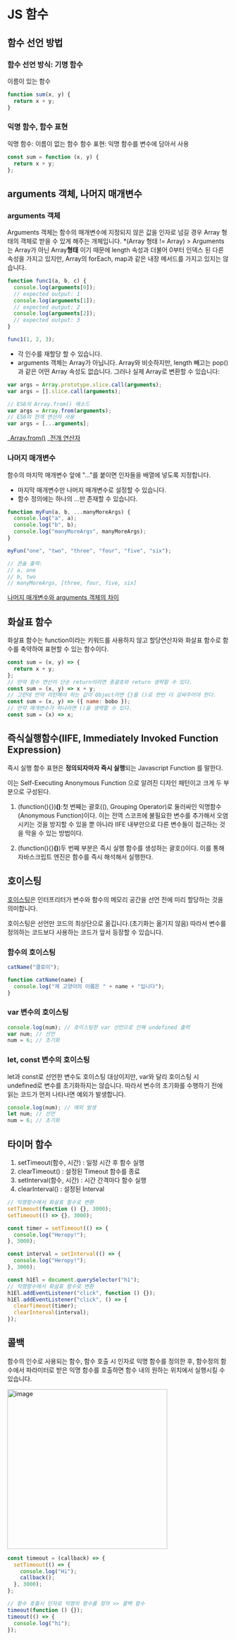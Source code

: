 # JS 함수

## 함수 선언 방법

### 함수 선언 방식: 기명 함수

이름이 있는 함수

```javascript
function sum(x, y) {
  return x + y;
}
```

### 익명 함수, 함수 표현

익명 함수: 이름이 없는 함수
함수 표현: 익명 함수를 변수에 담아서 사용

```javascript
const sum = function (x, y) {
  return x + y;
};
```

## arguments 객체, 나머지 매개변수

### arguments 객체

Arguments 객체는 함수의 매개변수에 지정되지 않은 값을 인자로 넘길 경우 Array 형태의 객체로 받을 수 있게 해주는 개체입니다.
\*(Array 형태 != Array) > Arguments는 Array가 아닌 Array**형태** 이기 때문에 length 속성과 더불어 0부터 인덱스 된 다른 속성을 가지고 있지만, Array의 forEach, map과 같은 내장 메서드를 가지고 있지는 않습니다.

```javascript
function func1(a, b, c) {
  console.log(arguments[0]);
  // expected output: 1
  console.log(arguments[1]);
  // expected output: 2
  console.log(arguments[2]);
  // expected output: 3
}

func1(1, 2, 3);
```

- 각 인수를 재할당 할 수 있습니다.
- arguments 객체는 Array가 아닙니다. Array와 비슷하지만, length 빼고는 pop()과 같은 어떤 Array 속성도 없습니다. 그러나 실제 Array로 변환할 수 있습니다:

```javascript
var args = Array.prototype.slice.call(arguments);
var args = [].slice.call(arguments);

// ES6의 Array.from() 매소드
var args = Array.from(arguments);
// ES6의 전개 연산자 사용
var args = [...arguments];
```

_[Array.from()](https://developer.mozilla.org/ko/docs/Web/JavaScript/Reference/Global_Objects/Array/from)
_[전개 연산자](https://developer.mozilla.org/ko/docs/Web/JavaScript/Reference/Operators/Spread_syntax)

### 나머지 매개변수

함수의 마지막 매개변수 앞에 "..."를 붙이면 인자들을 배열에 넣도록 지정합니다.

- 마지막 매개변수만 나머지 매개변수로 설정할 수 있습니다.
- 함수 정의에는 하나의 ...만 존재할 수 있습니다.

```javascript
function myFun(a, b, ...manyMoreArgs) {
  console.log("a", a);
  console.log("b", b);
  console.log("manyMoreArgs", manyMoreArgs);
}

myFun("one", "two", "three", "four", "five", "six");

// 콘솔 출력:
// a, one
// b, two
// manyMoreArgs, [three, four, five, six]
```

[나머지 매개변수와 arguments 객체의 차이](https://developer.mozilla.org/ko/docs/Web/JavaScript/Reference/Functions/rest_parameters#%EB%82%98%EB%A8%B8%EC%A7%80_%EB%A7%A4%EA%B0%9C%EB%B3%80%EC%88%98%EC%99%80_arguments_%EA%B0%9D%EC%B2%B4%EC%9D%98_%EC%B0%A8%EC%9D%B4)

## 화살표 함수

화살표 함수는 function이라는 키워드를 사용하지 않고 할당연산자와 화살표 함수로 함수를 축약하여 표현할 수 있는 함수이다.

```javascript
const sum = (x, y) => {
  return x + y;
};
// 만약 함수 연산이 단순 return이라면 중괄호와 return 생략할 수 있다.
const sum = (x, y) => x + y;
// 그런데 만약 리턴해야 하는 값이 Object라면 {}를 ()로 한번 더 감싸주어야 한다.
const sum = (x, y) => ({ name: bobo });
// 만약 매개변수가 하나라면 ()을 생략할 수 있다.
const sum = (x) => x;
```

## 즉식실행함수(IIFE, Immediately Invoked Function Expression)

즉시 실행 함수 표현은 **정의되자마자 즉시 실행**되는 Javascript Function 를 말한다.

이는 Self-Executing Anonymous Function 으로 알려진 디자인 패턴이고 크게 두 부분으로 구성된다.

1. (function(){})**()**:첫 번째는 괄호((), Grouping Operator)로 둘러싸인 익명함수(Anonymous Function)이다. 이는 전역 스코프에 불필요한 변수를 추가해서 오염시키는 것을 방지할 수 있을 뿐 아니라 IIFE 내부안으로 다른 변수들이 접근하는 것을 막을 수 있는 방법이다.

2. (function(){}**()**)두 번째 부분은 즉시 실행 함수를 생성하는 괄호()이다. 이를 통해 자바스크립트 엔진은 함수를 즉시 해석해서 실행한다.

## 호이스팅

[호이스팅](https://developer.mozilla.org/ko/docs/Glossary/Hoisting)은 인터프리터가 변수와 함수의 메모리 공간을 선언 전에 미리 할당하는 것을 의미합니다.

호이스팅은 선언만 코드의 최상단으로 옮깁니다.(초기화는 옮기지 않음) 따라서 변수를 정의하는 코드보다 사용하는 코드가 앞서 등장할 수 있습니다.

### 함수의 호이스팅

```javascript
catName("클로이");

function catName(name) {
  console.log("제 고양이의 이름은 " + name + "입니다");
}
```

### var 변수의 호이스팅

```javascript
console.log(num); // 호이스팅한 var 선언으로 인해 undefined 출력
var num; // 선언
num = 6; // 초기화
```

### let, const 변수의 호이스팅

let과 const로 선언한 변수도 호이스팅 대상이지만, var와 달리 호이스팅 시 undefined로 변수를 초기화하지는 않습니다. 따라서 변수의 초기화를 수행하기 전에 읽는 코드가 먼저 나타나면 예외가 발생합니다.

```javascript
console.log(num); // 예외 발생
let num; // 선언
num = 6; // 초기화
```

## 타이머 함수

1. setTimeout(함수, 시간) : 일정 시간 후 함수 실행
2. clearTimeout() : 설정된 Timeout 함수를 종료
3. setInterval(함수, 시간) : 시간 간격마다 함수 실행
4. clearInterval() : 설정된 Interval

```javascript
// 익명함수에서 화살표 함수로 변환
setTimeout(function () {}, 3000);
setTimeout(() => {}, 3000);

const timer = setTimeout(() => {
  console.log("Heropy!");
}, 3000);

const interval = setInterval(() => {
  console.log("Heropy!");
}, 3000);

const h1El = document.querySelector("h1");
// 익명함수에서 화살표 함수로 변환
h1El.addEventListener("click", function () {});
h1El.addEventListener("click", () => {
  clearTimeout(timer);
  clearInterval(interval);
});
```

## 콜백

함수의 인수로 사용되는 함수, 함수 호출 시 인자로 익명 함수를 정의한 후, 함수정의 함수에서 파라미터로 받은 익명 함수를 호출하면 함수 내의 원하는 위치에서 실행시킬 수 있습니다.

<img width="363" alt="image" src="https://user-images.githubusercontent.com/32887635/190852496-6da3128e-a2d6-4ffb-b58f-f494ae75d977.png">

```javascript
const timeout = (callback) => {
  setTimeout(() => {
    console.log("Hi");
    callback();
  }, 3000);
};

// 함수 호출시 인자로 익명의 함수를 정의 >> 콜백 함수
timeout(function () {});
timeout(() => {
  console.log("hi");
});
```
